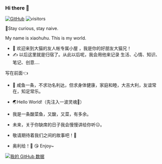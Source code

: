 ### Hi there 👋
[![GitHub](https://img.shields.io/badge/dynamic/json?logo=github&label=GitHub&labelColor=495867&color=495867&query=%24.data.totalSubs&url=https%3A%2F%2Fapi.spencerwoo.com%2Fsubstats%2F%3Fsource%3Dgithub%26queryKey%3Dhayschan&style=flat-square)](https://github.com/hayschan)
![visitors](https://visitor-badge.glitch.me/badge?page_id=xiaohunb666)

👦Stay curious, stay naive.

My name is xiaohuhu. This is my world. 
- 👏 欢迎来到大猫的友人帐专属小屋 ，我是你的好朋友大猫兄！
- ✍️ 以后这里就是归宿了。从此以后呢，我会用他来记录 生活、心情、知识、笔记、创意....

写在前面👈
- 📝 咸鱼一条，不求功名利达，但求身体健康，家庭和睦，大吉大利，友谊常在，知足常乐。
- 🌏Hello World!（先注入一波灵魂🙈）

- 我是一条酸菜鱼，又酸，又菜，有多余。
- 未来，关于你缺席的日子我会慢慢讲给你听😑。
- 敬请期待着我们之间的故事吧！🙉
- 奥利给！🙋
😘 Enjoy~

[![我的 GitHub 数据](https://github-readme-stats.vercel.app/api?username=suxiaohutot)]()

